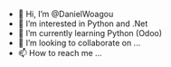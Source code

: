 - 👋 Hi, I’m @DanielWoagou
- 👀 I’m interested in Python and .Net
- 🌱 I’m currently learning Python (Odoo)
- 💞️ I’m looking to collaborate on ...
- 📫 How to reach me ...

<!---
DanielWoagou/DanielWoagou is a ✨ special ✨ repository because its `README.md` (this file) appears on your GitHub profile.
You can click the Preview link to take a look at your changes.
--->
